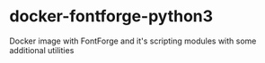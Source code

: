 # docker-fontforge-python3
Docker image with FontForge and it's scripting modules with some additional utilities

